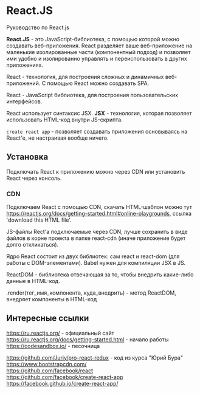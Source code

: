 # React.JS
Руководство по React.js

**React.JS** - это JavaScript-библиотека, с помощью которой можно создавать веб-приложения. React разделяет ваше веб-приложение на маленькие изолированные части (компонентный подход) и позволяет ими удобно и изолированно управлять и переиспользовать в других приложениях.

React - технология, для построения сложных и динамичных веб-приложений. С помощью React можно создавать SPA.

React - JavaScript библиотека, для построения пользовательских интерфейсов.

React использует синтаксис JSX. **JSX** - технология, которая позволяет использовать HTML-код внутри JS-скрипта.

`create react app` - позволяет создавать приложения основываясь на React'е, не настраивая вообще ничего.

## Установка
Подключать React к приложению можно через CDN или установить React через консоль.

### CDN
Подключаем React с помощью CDN, скачать HTML-шаблон можно тут https://reactjs.org/docs/getting-started.html#online-playgrounds, ссылка 'download this HTML file'.

JS-файлы Rect'а подключаемые через CDN, лучше сохранить в виде файлов в корне проекта в папке react-cdn (иначе приложение будет долго откликаться).

Ядро React состоит из двух библиотек: сам react и react-dom (для работы с DOM-элементами). Babel нужен для компиляции JSX в JS.

ReactDOM - библиотека отвечающая за то, чтобы внедрить какие-либо данные в HTML-код.

.render(тег_имя_компонента, куда_внедрить) - метод ReactDOM, внедряет компоненты в HTML-код

## Интересные ссылки
https://ru.reactjs.org/ - официальный сайт<br />
https://ru.reactjs.org/docs/getting-started.html - начало работы<br />
https://codesandbox.io/ - песочница

https://github.com/Juriy/pro-react-redux - код из курса "Юрий Бура"<br />
https://www.bootstrapcdn.com/<br />
https://github.com/facebook/react<br />
https://github.com/facebook/create-react-app<br />
https://facebook.github.io/create-react-app/
